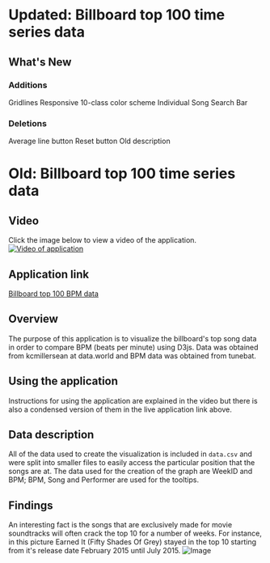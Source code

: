 # Updated: Billboard top 100 time series data
## What's New
### Additions
Gridlines
Responsive 10-class color scheme
Individual Song Search Bar
### Deletions
Average line button
Reset button
Old description

# Old: Billboard top 100 time series data
## Video
Click the image below to view a video of the application.
[![Video of application](http://i3.ytimg.com/vi/D1Mz1bwLVa4/maxresdefault.jpg)](https://youtu.be/D1Mz1bwLVa4)
## Application link
[Billboard top 100 BPM data](https://jwillg.github.io/billboardtimeseries/proj1.html)
## Overview
The purpose of this application is to visualize the billboard's top song data in order to compare BPM (beats per minute) using D3js. Data was obtained from kcmillersean at data.world and BPM data was obtained from tunebat. 
## Using the application
Instructions for using the application are explained in the video but there is also a condensed version of them in the live application link above.
## Data description
All of the data used to create the visualization is included in `data.csv` and were split into smaller files to easily access the particular position that the songs are at. The data used for the creation of the graph are WeekID and BPM; BPM, Song and Performer are used for the tooltips. 
## Findings
An interesting fact is the songs that are exclusively made for movie soundtracks will often crack the top 10 for a number of weeks. For instance, in this picture Earned It (Fifty Shades Of Grey) stayed in the top 10 starting from it's release date February 2015 until July 2015.
![Image](https://i.imgur.com/5JUGMv6.png)
